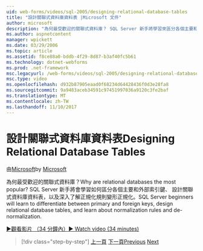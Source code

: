 ```yaml
---
uid: web-forms/videos/sql-2005/designing-relational-database-tables
title: "設計關聯式資料庫資料表 |Microsoft 文件"
author: microsoft
description: "為何最受歡迎的關聯式資料庫？ SQL Server 新手將學習來區分各個主要和外部索引鍵，設計關聯式資料庫..."
ms.author: aspnetcontent
manager: wpickett
ms.date: 03/29/2006
ms.topic: article
ms.assetid: f8ce88a0-bddb-4f29-8d87-b3af40fc5b61
ms.technology: dotnet-webforms
ms.prod: .net-framework
msc.legacyurl: /web-forms/videos/sql-2005/designing-relational-database-tables
msc.type: video
ms.openlocfilehash: d932b87905eaad0f68234d64428436f0d3e28fa8
ms.sourcegitcommit: 9a9483aceb34591c97451997036a9120c3fe2baf
ms.translationtype: MT
ms.contentlocale: zh-TW
ms.lasthandoff: 11/10/2017
---
```

<a name="designing-relational-database-tables"></a><span data-ttu-id="05ff8-104">設計關聯式資料庫資料表</span><span class="sxs-lookup"><span data-stu-id="05ff8-104">Designing Relational Database Tables</span></span>
====================
<span data-ttu-id="05ff8-105">由[Microsoft](https://github.com/microsoft)</span><span class="sxs-lookup"><span data-stu-id="05ff8-105">by [Microsoft](https://github.com/microsoft)</span></span>

<span data-ttu-id="05ff8-106">為何最受歡迎的關聯式資料庫？</span><span class="sxs-lookup"><span data-stu-id="05ff8-106">Why are relational databases the most popular?</span></span> <span data-ttu-id="05ff8-107">SQL Server 新手將會學習如何區分各個主要和外部索引鍵、 設計關聯式資料庫資料表，以及深入了解正規化規則變形正規化。</span><span class="sxs-lookup"><span data-stu-id="05ff8-107">SQL Server beginners will learn to differentiate between primary and foreign keys, design relational database tables, and learn about normalization rules and de-normalization.</span></span>

[<span data-ttu-id="05ff8-108">&#9654;觀看影片 （34 分鐘內）</span><span class="sxs-lookup"><span data-stu-id="05ff8-108">&#9654; Watch video (34 minutes)</span></span>](https://channel9.msdn.com/Blogs/ASP-NET-Site-Videos/designing-relational-database-tables)

>[!div class="step-by-step"]
<span data-ttu-id="05ff8-109">[上一頁](more-about-column-data-types-and-other-properties.md)
[下一頁](manipulating-database-data.md)</span><span class="sxs-lookup"><span data-stu-id="05ff8-109">[Previous](more-about-column-data-types-and-other-properties.md)
[Next](manipulating-database-data.md)</span></span>
